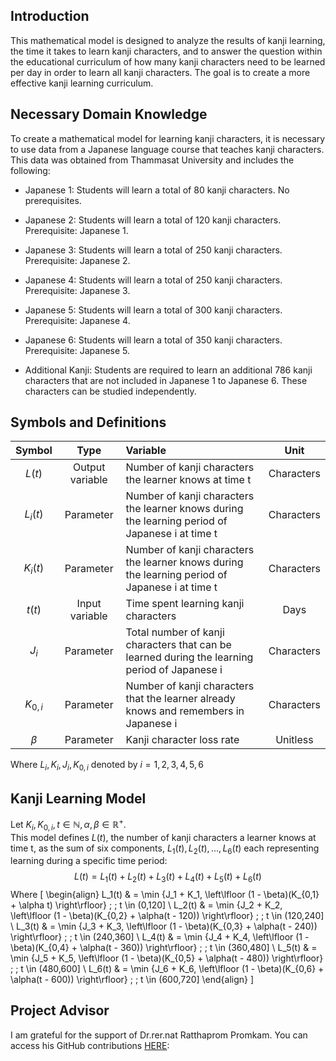 ## Introduction
This mathematical model is designed to analyze the results of kanji learning, the time it takes to learn kanji characters, and to answer the question within the educational curriculum of how many kanji characters need to be learned per day in order to learn all kanji characters. The goal is to create a more effective kanji learning curriculum.

## Necessary Domain Knowledge
To create a mathematical model for learning kanji characters, it is necessary to use data from a Japanese language course that teaches kanji characters. This data was obtained from Thammasat University and includes the following:
* Japanese 1: Students will learn a total of 80 kanji characters. No prerequisites.

* Japanese 2: Students will learn a total of 120 kanji characters. Prerequisite: Japanese 1.

* Japanese 3: Students will learn a total of 250 kanji characters. Prerequisite: Japanese 2.

* Japanese 4: Students will learn a total of 250 kanji characters. Prerequisite: Japanese 3.

* Japanese 5: Students will learn a total of 300 kanji characters. Prerequisite: Japanese 4.

* Japanese 6: Students will learn a total of 350 kanji characters. Prerequisite: Japanese 5.

* Additional Kanji: Students are required to learn an additional 786 kanji characters that are not included in Japanese 1 to Japanese 6. These characters can be studied independently.

## Symbols and Definitions
Symbol | Type | Variable | Unit
| :---: | :---: | :--- | :---:
$L(t)$  | Output variable | Number of kanji characters the learner knows at time t | Characters
$L_i(t)$  | Parameter | Number of kanji characters the learner knows during the learning period of Japanese i at time t | Characters
$K_i(t)$  | Parameter | Number of kanji characters the learner knows during the learning period of Japanese i at time t | Characters
$t(t)$  | Input variable | Time spent learning kanji characters | Days
$J_i$  | Parameter | Total number of kanji characters that can be learned during the learning period of Japanese i | Characters
$K_{0,i}$  | Parameter | Number of kanji characters that the learner already knows and remembers in Japanese i | Characters
$β$  | Parameter | Kanji character loss rate | Unitless

Where $L_i, K_i, J_i, K_{0,i}$ denoted by $i = 1,2,3,4,5,6$

## Kanji Learning Model
Let $K_i , K_{0,i} , t \in \mathbb{N} , \alpha , \beta \in \mathbb{R}^+$. <br>
This model defines $L(t)$, the number of kanji characters a learner knows at time t, as the sum of six components, $L_1(t),L_2(t),...,L_6(t)$ each representing learning during a specific time period:
$$L(t) = L_1(t) + L_2(t) + L_3(t) + L_4(t) + L_5(t) + L_6(t)$$
Where
\[
\begin{align}
L_1(t) & = \min \{J_1 + K_1, \left\lfloor (1 - \beta)(K_{0,1} + \alpha t) \right\rfloor\} ; ; t \in (0,120] \\
L_2(t) & = \min \{J_2 + K_2, \left\lfloor (1 - \beta)(K_{0,2} + \alpha(t - 120)) \right\rfloor\} ; ; t \in (120,240] \\
L_3(t) & = \min \{J_3 + K_3, \left\lfloor (1 - \beta)(K_{0,3} + \alpha(t - 240)) \right\rfloor\} ; ; t \in (240,360] \\
L_4(t) & = \min \{J_4 + K_4, \left\lfloor (1 - \beta)(K_{0,4} + \alpha(t - 360)) \right\rfloor\} ; ; t \in (360,480] \\
L_5(t) & = \min \{J_5 + K_5, \left\lfloor (1 - \beta)(K_{0,5} + \alpha(t - 480)) \right\rfloor\} ; ; t \in (480,600] \\
L_6(t) & = \min \{J_6 + K_6, \left\lfloor (1 - \beta)(K_{0,6} + \alpha(t - 600)) \right\rfloor\} ; ; t \in (600,720]
\end{align}
\]

## Project Advisor
I am grateful for the support of Dr.rer.nat Ratthaprom Promkam. You can access his GitHub contributions [HERE](https://github.com/epsilonxe):
